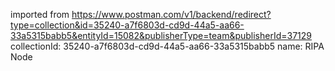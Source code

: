 imported from https://www.postman.com/v1/backend/redirect?type=collection&id=35240-a7f6803d-cd9d-44a5-aa66-33a5315babb5&entityId=15082&publisherType=team&publisherId=37129
collectionId: 35240-a7f6803d-cd9d-44a5-aa66-33a5315babb5
name: RIPA Node